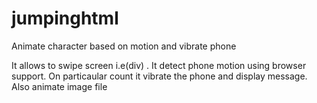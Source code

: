# jumpinghtml
Animate character based on motion and vibrate phone

It allows to swipe screen i.e(div) . It detect phone motion using browser support. On particaular count it vibrate the phone and display message. Also animate image file


